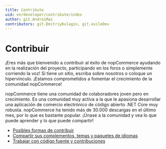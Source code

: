 ```yaml
---
title: Contribute
uid: en/developer/contribute/index
author: git.AndreiMaz
contributors: git.DmitriyKulagin, git.exileDev
---
```


# Contribuir

¡Eres más que bienvenido a contribuir al éxito de nopCommerce ayudando en la realización del proyecto, participando en los foros o simplemente corriendo la voz! Si tiene un sitio, escriba sobre nosotros o coloque un hipervínculo. ¡Estamos comprometidos a fomentar el crecimiento de la comunidad nopCommerce!

nopCommerce tiene una comunidad de colaboradores joven pero en crecimiento. Es una comunidad muy activa a la que le apasiona desarrollar una aplicación de comercio electrónico de código abierto .NET Core muy robusta. nopCommerce ha tenido más de 30.000 descargas en el último mes, por lo que es bastante popular. ¡Únase a la comunidad y vea lo que puede aprender y lo que puede compartir!

* [Posibles formas de contribuir](xref:en/developer/contribute/possible-ways)
* [Compartir sus complementos, temas y paquetes de idiomas](xref:en/developer/contribute/sharing)
* [Trabajar con código fuente y contribuciones](xref:en/developer/contribute/source-code)
